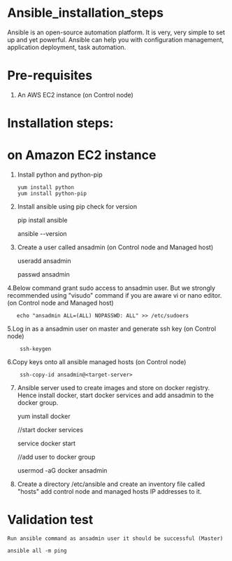 # Ansible_installation_steps
Ansible is an open-source automation platform. It is very, very simple to set up and yet powerful. Ansible can help you with configuration management, application deployment, task automation.

# Pre-requisites
  1. An AWS EC2 instance (on Control node)
  
 # Installation steps:
   # on Amazon EC2 instance
   
 1. Install python and python-pip

        yum install python
        yum install python-pip

2. Install ansible using pip check for version

      pip install ansible
      
      ansible --version
      
3. Create a user called ansadmin (on Control node and Managed host)

      useradd ansadmin
      
      passwd ansadmin
      
 4.Below command grant sudo access to ansadmin user. But we strongly recommended using "visudo" command if you are aware vi or nano editor. (on Control node and Managed host)
 
       echo "ansadmin ALL=(ALL) NOPASSWD: ALL" >> /etc/sudoers
       
 5.Log in as a ansadmin user on master and generate ssh key (on Control node)

        ssh-keygen
        
 6.Copy keys onto all ansible managed hosts (on Control node)

        ssh-copy-id ansadmin@<target-server>
        
7. Ansible server used to create images and store on docker registry. Hence install docker, start docker services and add ansadmin to the docker group.

      yum install docker

      //start docker services 
      
      service docker start

      //add user to docker group 
      
      usermod -aG docker ansadmin
      
      
8. Create a directory /etc/ansible and create an inventory file called "hosts" add control node and managed hosts IP addresses to it.

# Validation test

    Run ansible command as ansadmin user it should be successful (Master)

    ansible all -m ping
